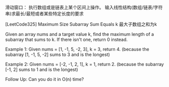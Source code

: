 滑动窗口：
执行数组或是链表上某个区间上操作。
输入线性结构(数组/链表/字符串)求最长/最短或者某些特定长度的要求

[LeetCode325] Maximum Size Subarray Sum Equals k 最大子数组之和为k
 
Given an array nums and a target value k, find the maximum length of a subarray that sums to k. If there isn't one, return 0 instead.

Example 1:
Given nums = [1, -1, 5, -2, 3], k = 3,
return 4. (because the subarray [1, -1, 5, -2] sums to 3 and is the longest)

Example 2:
Given nums = [-2, -1, 2, 1], k = 1,
return 2. (because the subarray [-1, 2] sums to 1 and is the longest)

Follow Up:
Can you do it in O(n) time?